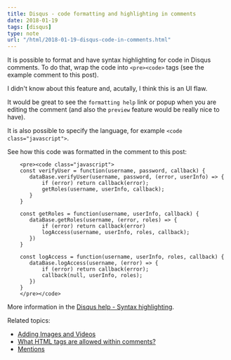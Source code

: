 ```yaml
---
title: Disqus - code formatting and highlighting in comments
date: 2018-01-19
tags: [disqus]
type: note
url: "/html/2018-01-19-disqus-code-in-comments.html"
---
```


It is possible to format and have syntax highlighting for code in Disqus comments.
To do that, wrap the code into `<pre><code>` tags (see the example comment to this post).

<!-- more -->

I didn't know about this feature and, acutally, I think this is an UI flaw.

It would be great to see the `formatting help` link or popup when you are editing the comment (and also the `preview` feature would be really nice to have).

It is also possible to specify the language, for example `<code class="javascript">`.

See how this code was formatted in the comment to this post:

```text
    <pre><code class="javascript">
    const verifyUser = function(username, password, callback) {
       dataBase.verifyUser(username, password, (error, userInfo) => {
           if (error) return callback(error);
           getRoles(username, userInfo, callback);
       }
    }

    const getRoles = function(username, userInfo, callback) {
       dataBase.getRoles(username, (error, roles) => {
           if (error) return callback(error)
           logAccess(username, userInfo, roles, callback);
       })
    }

    const logAccess = function(username, userInfo, roles, callback) {
       dataBase.logAccess(username, (error) => {
           if (error) return callback(error);
           callback(null, userInfo, roles);
       })
    }
    </pre></code>
```

More information in the [Disqus help - Syntax highlighting](https://help.disqus.com/customer/portal/articles/665057-syntax-highlighting).

Related topics:

* [Adding Images and Videos](https://help.disqus.com/customer/portal/articles/1360518)
* [What HTML tags are allowed within comments?](https://help.disqus.com/customer/portal/articles/466253)
* [Mentions](https://help.disqus.com/customer/portal/articles/832143)
